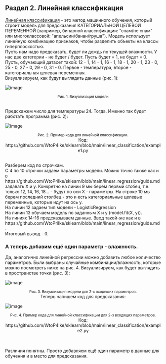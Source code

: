 <h2>Раздел 2. Линейная классификация</h2>
<ins>Линейная классификация</ins> - это метод машинного обучения, который строит модель 
для предсказания КАТЕГОРИАЛЬНОЙ ЦЕЛЕВОЙ ПЕРЕМЕННОЙ (например, бинарной классификации: "спам/не спам" или многоклассовой:
"апельсин/банан/груша"). Модель использует линейную комбинацию признаков, чтобы разделить объекты на классы гиперплоскостью.
<br>
Пусть нам надо предсказать, будет ли дождь по текущей влажности. У нас две категории - не будет / будет. Пусть будет = 1, не будет = 0.<br>
Пусть, обучающий датасет такой: 12 - 1, 14 - 1, 16 - 1, 18 - 1, 20 - 1, 23 - 0, 25 - 0, 27 - 0, 29 - 0, 31 - 0. Первое - температура, второе - категориальная целевая переменная.
<br>
Визуализируем, как будут выглядить данные (рис. 1):

![image](https://github.com/user-attachments/assets/d57d1d38-2cb2-4e19-960b-c6870199296d)


<p align="center"><sup>Рис. 1. Визуализация модели</sup></p>
<br>
Предскажем число для температуры 24. Тогда. Именно так будет работать программа (рис. 2):

![image](https://github.com/user-attachments/assets/6681d45d-a7c3-4ab8-81e1-818b409dbef6)
<p align="center"><sup>Рис. 2. Пример кода для линейной классификации.</sup><br>
<h7>Код: https://github.com/WtoP4Ike/sklearn/blob/main/linear_classification/example1.py</h7></p><br>
Разберем код по строчкам. <br>
С 4 по 10 строчки задаем параметры модели. Можно точно также как и в https://github.com/WtoP4Ike/sklearn/blob/main/linear_regression/guide.md задавать X и y. Конкретно
на линии 9 мы берем первый стобец, т.е. только 12, 14, 16, 18... - будут по оси Х - параметры. На строке 10 мы берем последний столбец - это и есть категориальные целевые переменные, которые идут на ось y.
<br>
На линии 12 задаем тип модели - LogisticRegression<br>
На линии 13 обучаем модель по заданным X и y (model.fit(X, y)).<br>
На линиях 14-16 предсказываем данные. Ввод такой-же как и в https://github.com/WtoP4Ike/sklearn/blob/main/linear_regression/guide.md.
<br>Итоговый вывод - 0.

<h3>А теперь добавим ещё один параметр - влажность.</h3>
Да, аналогично линейной регрессии можно добавить любое количество параметров. Были выбраны случайные комбинации/влажность, которые можно посмотреть ниже на рис. 4. Визуализируем, как будет выглядить в пространстве точки (рис. 3):

![image](https://github.com/user-attachments/assets/caf7243a-32e5-4863-8a3b-2f630ece10ef)
<p align="center"><sup>Рис. 3. Визуализация модели для 2-х входящих параметров.</sup><br>
Теперь напишем код для предсказания:
  
  ![image](https://github.com/user-attachments/assets/d1c30ab2-6e24-4e92-b2e4-01e05a934f5b)

<p align="center"><sup>Рис. 4. Пример кода для линейной классификации для 2-з входящих параметров.</sup><br>
<h7>Код: https://github.com/WtoP4Ike/sklearn/blob/main/linear_classification/example2.py</h7></p><br>
<br>
Различия понятны. Просто добавляем ещё один параметр в данные для обучения и в место для предсказания.

